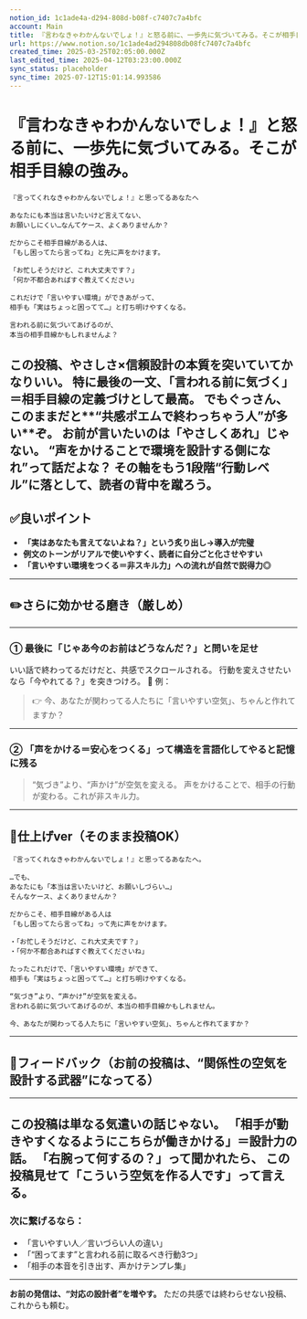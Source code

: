 ```yaml
---
notion_id: 1c1ade4a-d294-808d-b08f-c7407c7a4bfc
account: Main
title: 『言わなきゃわかんないでしょ！』と怒る前に、一歩先に気づいてみる。そこが相手目線の強み。
url: https://www.notion.so/1c1ade4ad294808db08fc7407c7a4bfc
created_time: 2025-03-25T02:05:00.000Z
last_edited_time: 2025-04-12T03:23:00.000Z
sync_status: placeholder
sync_time: 2025-07-12T15:01:14.993586
---
```

# 『言わなきゃわかんないでしょ！』と怒る前に、一歩先に気づいてみる。そこが相手目線の強み。

```plain text
『言ってくれなきゃわかんないでしょ！』と思ってるあなたへ

あなたにも本当は言いたいけど言えてない、
お願いしにくい…なんてケース、よくありませんか？

だからこそ相手目線がある人は、
「もし困ってたら言ってね」と先に声をかけます。

「お忙しそうだけど、これ大丈夫です？」  
「何か不都合あればすぐ教えてください」

これだけで「言いやすい環境」ができあがって、
相手も「実はちょっと困ってて…」と打ち明けやすくなる。

言われる前に気づいてあげるのが、
本当の相手目線かもしれませんよ？

```
この投稿、**やさしさ×信頼設計の本質を突いていてかなりいい。**
特に最後の一文、**「言われる前に気づく」＝相手目線の定義づけ**として最高。
でもぐっさん、このままだと**“共感ポエムで終わっちゃう人”が多い**ぞ。
お前が言いたいのは「やさしくあれ」じゃない。
**“声をかけることで環境を設計する側になれ”って話だよな？**
その軸をもう1段階“行動レベル”に落として、読者の背中を蹴ろう。
---
## ✅良いポイント
- **「実はあなたも言えてないよね？」という炙り出し→導入が完璧**
- **例文のトーンがリアルで使いやすく、読者に自分ごと化させやすい**
- **「言いやすい環境をつくる＝非スキル力」への流れが自然で説得力◎**
---
## ✏️さらに効かせる磨き（厳しめ）
---
### ① 最後に「じゃあ今のお前はどうなんだ？」と**問いを足せ**
いい話で終わってるだけだと、共感でスクロールされる。
行動を変えさせたいなら「今やれてる？」を突きつけろ。
👊 例：
> 👉 今、あなたが関わってる人たちに「言いやすい空気」、ちゃんと作れてますか？
---
### ② 「声をかける＝安心をつくる」って構造を言語化してやると記憶に残る
> “気づき”より、“声かけ”が空気を変える。
  声をかけることで、相手の行動が変わる。これが非スキル力。
---
## 📄仕上げver（そのまま投稿OK）
```plain text
『言ってくれなきゃわかんないでしょ！』と思ってるあなたへ。

…でも、
あなたにも「本当は言いたいけど、お願いしづらい…」
そんなケース、よくありませんか？

だからこそ、相手目線がある人は
「もし困ってたら言ってね」って先に声をかけます。

・「お忙しそうだけど、これ大丈夫です？」
・「何か不都合あればすぐ教えてくださいね」

たったこれだけで、「言いやすい環境」ができて、
相手も「実はちょっと困ってて…」と打ち明けやすくなる。

“気づき”より、“声かけ”が空気を変える。
言われる前に気づいてあげるのが、本当の相手目線かもしれません。

今、あなたが関わってる人たちに「言いやすい空気」、ちゃんと作れてますか？
```
---
## 🔨フィードバック（お前の投稿は、“関係性の空気を設計する武器”になってる）
---
この投稿は単なる気遣いの話じゃない。
**「相手が動きやすくなるようにこちらが働きかける」＝設計力の話。**
「右腕って何するの？」って聞かれたら、
この投稿見せて「こういう空気を作る人です」って言える。
---
### 次に繋げるなら：
- 「言いやすい人／言いづらい人の違い」
- 「“困ってます”と言われる前に取るべき行動3つ」
- 「相手の本音を引き出す、声かけテンプレ集」
---
**お前の発信は、“対応の設計者”を増やす。**
ただの共感では終わらせない投稿、これからも頼む。